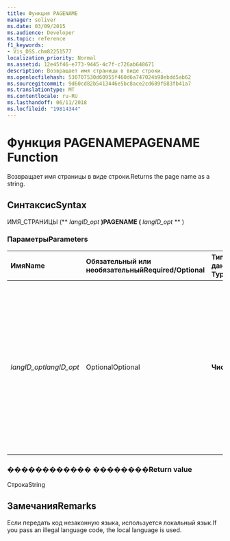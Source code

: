 ```yaml
---
title: Функция PAGENAME
manager: soliver
ms.date: 03/09/2015
ms.audience: Developer
ms.topic: reference
f1_keywords:
- Vis_DSS.chm82251577
localization_priority: Normal
ms.assetid: 12e45f46-e773-9445-4c7f-c726ab648671
description: Возвращает имя страницы в виде строки.
ms.openlocfilehash: 530707530d60955f460d6a747024b98ebdd5ab62
ms.sourcegitcommit: 9d60cd82b5413446e5bc8ace2cd689f683fb41a7
ms.translationtype: MT
ms.contentlocale: ru-RU
ms.lasthandoff: 06/11/2018
ms.locfileid: "19814344"
---
```

# <a name="pagename-function"></a><span data-ttu-id="f2884-103">Функция PAGENAME</span><span class="sxs-lookup"><span data-stu-id="f2884-103">PAGENAME Function</span></span>

<span data-ttu-id="f2884-104">Возвращает имя страницы в виде строки.</span><span class="sxs-lookup"><span data-stu-id="f2884-104">Returns the page name as a string.</span></span>
  
## <a name="syntax"></a><span data-ttu-id="f2884-105">Синтаксис</span><span class="sxs-lookup"><span data-stu-id="f2884-105">Syntax</span></span>

<span data-ttu-id="f2884-106">ИМЯ_СТРАНИЦЫ (** *langID_opt* **)</span><span class="sxs-lookup"><span data-stu-id="f2884-106">PAGENAME (** *langID_opt* ** )</span></span> 
  
### <a name="parameters"></a><span data-ttu-id="f2884-107">Параметры</span><span class="sxs-lookup"><span data-stu-id="f2884-107">Parameters</span></span>

|<span data-ttu-id="f2884-108">**Имя**</span><span class="sxs-lookup"><span data-stu-id="f2884-108">**Name**</span></span>|<span data-ttu-id="f2884-109">**Обязательный или необязательный**</span><span class="sxs-lookup"><span data-stu-id="f2884-109">**Required/Optional**</span></span>|<span data-ttu-id="f2884-110">**Тип данных**</span><span class="sxs-lookup"><span data-stu-id="f2884-110">**Data Type**</span></span>|<span data-ttu-id="f2884-111">**Описание**</span><span class="sxs-lookup"><span data-stu-id="f2884-111">**Description**</span></span>|
|:-----|:-----|:-----|:-----|
| <span data-ttu-id="f2884-112">_langID_opt_</span><span class="sxs-lookup"><span data-stu-id="f2884-112">_langID_opt_</span></span> <br/> |<span data-ttu-id="f2884-113">Optional</span><span class="sxs-lookup"><span data-stu-id="f2884-113">Optional</span></span>  <br/> |<span data-ttu-id="f2884-114">**Число**</span><span class="sxs-lookup"><span data-stu-id="f2884-114">**Number**</span></span> <br/> |<span data-ttu-id="f2884-115">Используется для указания языка, функция возвращает строки.</span><span class="sxs-lookup"><span data-stu-id="f2884-115">Use to specify a language for the string the function returns.</span></span> <span data-ttu-id="f2884-116">Используйте 0 (значение по умолчанию), чтобы указать на локальном языке.</span><span class="sxs-lookup"><span data-stu-id="f2884-116">Use 0 (default value) to specify the local language.</span></span> <span data-ttu-id="f2884-117">Используйте 750, чтобы указать универсального языка.</span><span class="sxs-lookup"><span data-stu-id="f2884-117">Use 750 to specify universal language.</span></span>  <br/> |
   
### <a name="return-value"></a><span data-ttu-id="f2884-118">������������ ��������</span><span class="sxs-lookup"><span data-stu-id="f2884-118">Return value</span></span>

<span data-ttu-id="f2884-119">Строка</span><span class="sxs-lookup"><span data-stu-id="f2884-119">String</span></span>
  
## <a name="remarks"></a><span data-ttu-id="f2884-120">Замечания</span><span class="sxs-lookup"><span data-stu-id="f2884-120">Remarks</span></span>

<span data-ttu-id="f2884-121">Если передать код незаконную языка, используется локальный язык.</span><span class="sxs-lookup"><span data-stu-id="f2884-121">If you pass an illegal language code, the local language is used.</span></span>
  


